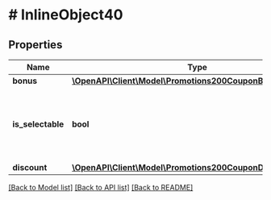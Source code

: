 # # InlineObject40

## Properties

Name | Type | Description | Notes
------------ | ------------- | ------------- | -------------
**bonus** | [**\OpenAPI\Client\Model\Promotions200CouponBonusReward[]**](Promotions200CouponBonusReward.md) |  | [optional]
**is_selectable** | **bool** | If &#x60;true&#x60;, the user should choose the bonus before redeeming a coupon. | [optional]
**discount** | [**\OpenAPI\Client\Model\Promotions200CouponDiscountReward**](Promotions200CouponDiscountReward.md) |  | [optional]

[[Back to Model list]](../../README.md#models) [[Back to API list]](../../README.md#endpoints) [[Back to README]](../../README.md)
